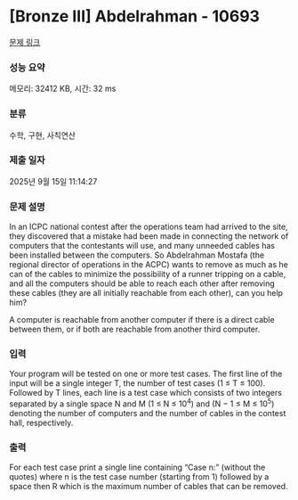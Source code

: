 # [Bronze III] Abdelrahman - 10693 

[문제 링크](https://www.acmicpc.net/problem/10693) 

### 성능 요약

메모리: 32412 KB, 시간: 32 ms

### 분류

수학, 구현, 사칙연산

### 제출 일자

2025년 9월 15일 11:14:27

### 문제 설명

<p>In an ICPC national contest after the operations team had arrived to the site, they discovered that a mistake had been made in connecting the network of computers that the contestants will use, and many unneeded cables has been installed between the computers. So Abdelrahman Mostafa (the regional director of operations in the ACPC) wants to remove as much as he can of the cables to minimize the possibility of a runner tripping on a cable, and all the computers should be able to reach each other after removing these cables (they are all initially reachable from each other), can you help him?</p>

<p>A computer is reachable from another computer if there is a direct cable between them, or if both are reachable from another third computer.</p>

### 입력 

 <p>Your program will be tested on one or more test cases. The first line of the input will be a single integer T, the number of test cases (1 ≤ T ≤ 100). Followed by T lines, each line is a test case which consists of two integers separated by a single space N and M (1 ≤ N ≤ 10<sup>4</sup>) and (N − 1 ≤ M ≤ 10<sup>5</sup>) denoting the number of computers and the number of cables in the contest hall, respectively.</p>

### 출력 

 <p>For each test case print a single line containing “Case n:” (without the quotes) where n is the test case number (starting from 1) followed by a space then R which is the maximum number of cables that can be removed.</p>


